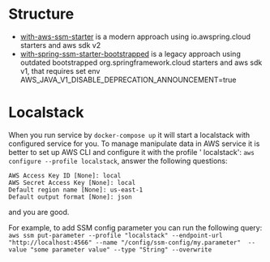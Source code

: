 # Structure

* [with-aws-ssm-starter](./with-aws-ssm-starter) is a modern approach using io.awspring.cloud starters and aws sdk v2
* [with-spring-ssm-starter-bootstrapped](./with-spring-ssm-starter-bootstrapped) is a legacy approach using outdated
  bootstrapped org.springframework.cloud starters and aws sdk v1, that requires set env
  AWS_JAVA_V1_DISABLE_DEPRECATION_ANNOUNCEMENT=true

# Localstack

When you run service by `docker-compose up` it will start a localstack with configured service for you. To manage
manipulate
data in AWS service it is better to set up AWS CLI and configure it with the profile '
localstack': `aws configure --profile localstack`,
answer the following questions:

```text
AWS Access Key ID [None]: local
AWS Secret Access Key [None]: local
Default region name [None]: us-east-1
Default output format [None]: json
```

and you are good.

For example, to add SSM config parameter you can run the following query:
`aws ssm put-parameter --profile "localstack" --endpoint-url "http://localhost:4566" --name "/config/ssm-config/my.parameter"  --value "some parameter value" --type "String" --overwrite`